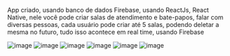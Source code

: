 App criado, usando banco de dados Firebase, usando ReactJs, React Native, nele você pode criar salas de atendimento e bate-papos, falar com diversas pessoas,
cada usuário pode criar até 5 salas, podendo deletar a mesma no futuro, tudo isso acontece em real time, usando Firebase





![image](https://user-images.githubusercontent.com/114637945/233788968-058a8241-180c-486b-b441-82ec5dc7c5b2.png)
![image](https://user-images.githubusercontent.com/114637945/233789020-c6a28120-6bdd-4d94-8da3-7d42b8005603.png)
![image](https://user-images.githubusercontent.com/114637945/233789083-bb9a3d35-765b-410d-acba-6fa4fa5be95e.png)
![image](https://user-images.githubusercontent.com/114637945/233789142-252bdb14-cacb-4eda-a5d5-ce140542b6ba.png)
![image](https://user-images.githubusercontent.com/114637945/233789179-f5529465-d19b-4a95-a2d1-4a65eb811186.png)
![image](https://user-images.githubusercontent.com/114637945/233788950-3995a50f-343d-4e5a-b303-6c429a9d2e24.png)
